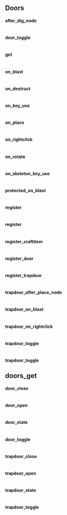 Doors 
------
#### after_dig_node
```lua
```
#### door_toggle
```lua
```
#### get
```lua
```
#### on_blast
```lua
```
#### on_destruct
```lua
```
#### on_key_use
```lua
```
#### on_place
```lua
```
#### on_rightclick
```lua
```
#### on_rotate
```lua
```
#### on_skeleton_key_use
```lua
```
#### protected_on_blast
```lua
```
#### register
```lua
```
#### register
```lua
```
#### register_craftitem
```lua
```
#### register_door
```lua
```
#### register_trapdoor
```lua
```
#### trapdoor_after_place_node
```lua
```
#### trapdoor_on_blast
```lua
```
#### trapdoor_on_rightclick
```lua
```
#### trapdoor_toggle
```lua
```
#### trapdoor_toggle

doors_get 
---------
#### door_close
```lua
```
#### door_open
```lua
```
#### door_state
```lua
```
#### door_toggle
```lua
```
#### trapdoor_close
```lua
```
#### trapdoor_open
```lua
```
#### trapdoor_state
```lua
```
#### trapdoor_toggle
```lua
```
